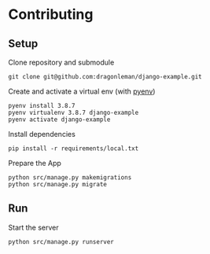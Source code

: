 Contributing
============

Setup
-----

Clone repository and submodule

```
git clone git@github.com:dragonleman/django-example.git
```

Create and activate a virtual env (with [pyenv](https://github.com/pyenv/pyenv))

```
pyenv install 3.8.7
pyenv virtualenv 3.8.7 django-example
pyenv activate django-example
```

Install dependencies

```
pip install -r requirements/local.txt
```

Prepare the App

```
python src/manage.py makemigrations
python src/manage.py migrate
```

Run
---

Start the server

```
python src/manage.py runserver
```

